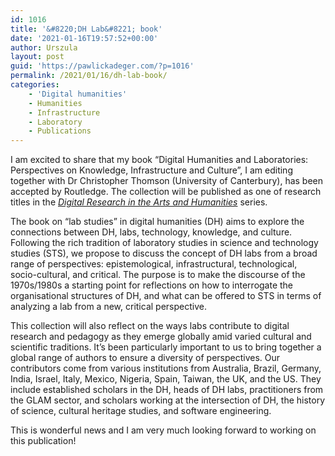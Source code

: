 ```yaml
---
id: 1016
title: '&#8220;DH Lab&#8221; book'
date: '2021-01-16T19:57:52+00:00'
author: Urszula
layout: post
guid: 'https://pawlickadeger.com/?p=1016'
permalink: /2021/01/16/dh-lab-book/
categories:
    - 'Digital humanities'
    - Humanities
    - Infrastructure
    - Laboratory
    - Publications
---
```


I am excited to share that my book “Digital Humanities and Laboratories: Perspectives on Knowledge, Infrastructure and Culture”, I am editing together with Dr Christopher Thomson (University of Canterbury), has been accepted by Routledge. The collection will be published as one of research titles in the [*Digital Research in the Arts and Humanities*](https://www.routledge.com/Digital-Research-in-the-Arts-and-Humanities/book-series/DRAH) series.

The book on “lab studies” in digital humanities (DH) aims to explore the connections between DH, labs, technology, knowledge, and culture. Following the rich tradition of laboratory studies in science and technology studies (STS), we propose to discuss the concept of DH labs from a broad range of perspectives: epistemological, infrastructural, technological, socio-cultural, and critical. The purpose is to make the discourse of the 1970s/1980s a starting point for reflections on how to interrogate the organisational structures of DH, and what can be offered to STS in terms of analyzing a lab from a new, critical perspective.

This collection will also reflect on the ways labs contribute to digital research and pedagogy as they emerge globally amid varied cultural and scientific traditions. It’s been particularly important to us to bring together a global range of authors to ensure a diversity of perspectives. Our contributors come from various institutions from Australia, Brazil, Germany, India, Israel, Italy, Mexico, Nigeria, Spain, Taiwan, the UK, and the US. They include established scholars in the DH, heads of DH labs, practitioners from the GLAM sector, and scholars working at the intersection of DH, the history of science, cultural heritage studies, and software engineering.

This is wonderful news and I am very much looking forward to working on this publication!